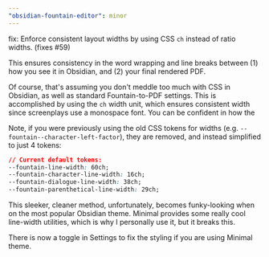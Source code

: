 ```yaml
---
"obsidian-fountain-editor": minor
---
```


fix: Enforce consistent layout widths by using CSS `ch` instead of ratio widths. (fixes #59)

This ensures consistency in the word wrapping and line breaks between (1) how you see it in Obsidian, and (2) your final rendered PDF.

Of course, that's assuming you don't meddle too much with CSS in Obsidian, as well as standard Fountain-to-PDF settings. This is accomplished by using the `ch` width unit, which ensures consistent width since screenplays use a monospace font. You can be confident in how the

Note, if you were previously using the old CSS tokens for widths (e.g. `--fountain--character-left-factor`), they are removed, and instead simplified to just 4 tokens:

```css
// Current default tokens:
--fountain-line-width: 60ch;
--fountain-character-line-width: 16ch;
--fountain-dialogue-line-width: 38ch;
--fountain-parenthetical-line-width: 29ch;
```

This sleeker, cleaner method, unfortunately, becomes funky-looking when on the most popular Obsidian theme. Minimal provides some really cool line-width utilities, which is why I personally use it, but it breaks this.

There is now a toggle in Settings to fix the styling if you are using Minimal theme.
